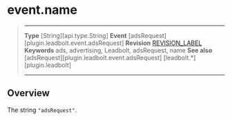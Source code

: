 # event.name

> --------------------- ------------------------------------------------------------------------------------------
> __Type__              [String][api.type.String]
> __Event__             [adsRequest][plugin.leadbolt.event.adsRequest]
> __Revision__          [REVISION_LABEL](REVISION_URL)
> __Keywords__          ads, advertising, Leadbolt, adsRequest, name
> __See also__			[adsRequest][plugin.leadbolt.event.adsRequest]
>						[leadbolt.*][plugin.leadbolt]
> --------------------- ------------------------------------------------------------------------------------------

## Overview

The string `"adsRequest"`.
